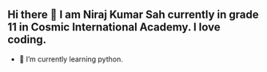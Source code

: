 ## Hi there 👋 I am Niraj Kumar Sah currently in grade 11 in Cosmic International Academy. I love coding.

- 🌱 I’m currently learning python.



